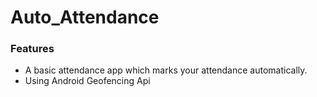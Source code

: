 # Auto_Attendance

### Features

* A basic attendance app which marks your attendance automatically.
* Using Android Geofencing Api


